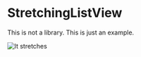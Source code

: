 # StretchingListView

This is not a library. This is just an example.

 ![It stretches](https://media.giphy.com/media/xT8qBuwY3P66rP9efu/giphy.gif)